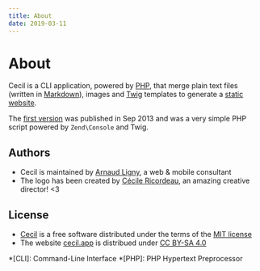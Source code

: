 ```yaml
---
title: About
date: 2019-03-11
---
```


# About

Cecil is a CLI application, powered by [PHP](http://www.php.net), that merge plain text files (written in [Markdown](https://daringfireball.net/projects/markdown/)), images and [Twig](https://twig.symfony.com/) templates to generate a [static website](https://en.wikipedia.org/wiki/Static_web_page).

The [first version](https://github.com/Cecilapp/Cecil/commit/58cd48bcc72baa7636ffdd0520d26c2847130537) was published in Sep 2013 and was a very simple PHP script powered by `Zend\Console` and Twig.

## Authors

- Cecil is maintained by [Arnaud Ligny](https://arnaudligny.fr), a web & mobile consultant
- The logo has been created by [Cécile Ricordeau](http://www.cecillie.fr), an amazing creative director! <3

## License

- [Cecil](https://github.com/Cecilapp/Cecil/) is a free software distributed under the terms of the [MIT license](https://github.com/Cecilapp/Cecil/blob/master/LICENSE)
- The website [cecil.app](https://cecil.app) is distribued under [CC BY-SA 4.0](https://creativecommons.org/licenses/by-sa/4.0/)

*[CLI]: Command-Line Interface
*[PHP]: PHP Hypertext Preprocessor

